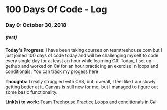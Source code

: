 # 100 Days Of Code - Log

### Day 0: October 30, 2018
##### (test) 

**Today's Progress**: I have been taking courses on teamtreehouse.com but I just joined 100 days of code today and will be challenging myself to code every single day for at least an hour while learning C#. 
Today, I set up gethub and worked on C# for an hour  practicing an exercise in loops and conditionals. You can track my progess here 

**Thoughts:** I really struggled with CSS, but, overall, I feel like I am slowly getting better at it. Canvas is still new for me, but I managed to figure out some basic functionality.

**Link(s) to work:** 
[Team Treehouse](https://teamtreehouse.com/elomaye)
[Practice Loops and conditionals in C#](https://teamtreehouse.com/library/the-challenge-7)

